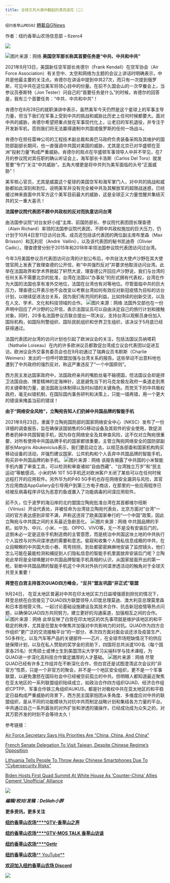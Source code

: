 ```yaml
---
title: 全球灭共大潮中翻起的漂亮浪花（二）
---
```

`纽约香草山MOS02` [轉載自GNews](https://gnews.org/zh-hans/1557140/)

作者：纽约香草山农场信息部 – 6zero4

![](https://assets.gnews.org/wp-content/uploads/2021/09/s2.jpg)




![](https://assets.gnews.org/wp-content/uploads/2021/09/31-1.png)图片来源：网络
**美国空军部长称其首要任务是“中共、中共和中共”**

2021年9月13日，美国新任空军部长肯德尔（Frank Kendall）在空军协会（Air Force Association）有关空中、太空和网络为主题的会议上讲话时明确表示，中共是他最主要的关注点。肯德尔在讲话中提到中共27次，而只有一次提到俄罗斯，可见中共在这位美军将领心目中的份量。在前不久国会山的一次早餐会上，当参议员泰斯特（Jon Tester）问自己的“首要任务是什么”的时候，肯德尔的回答是，我有三个首要任务：“中共、中共和中共”！

肯德尔在8月28日的就职演讲中表示，虽然美军今天仍然是这个星球上的军事主导力量，但当下我们在军事上受到中共的挑战和威胁比历史上任何时候都要大。面对中共的威胁，肯德尔希望把重点放在军事现代化上，让老旧的军机退役，并专注于开发新军机，否则我们将无法赢得遏制中共国或俄罗斯的任何一场战斗。

肯德尔在担任雷神公司的工程技术副总裁和奥巴马政府负责装备采购及其维护的国防部副部长期间，也一直强调中共国对美国的威胁，尤其是北京已对华盛顿在亚洲“投射力量”构成严重威胁。肯德尔的观点在华盛顿军事领导人中并不罕见，在7月的参议院对其任职的确认听证会上，海军部长卡洛斯（Carlos Del Toro）就发誓要“专门”关注“中共威胁”。五角大楼更是将中共列为美军面临的头号“正面威胁”！

美军核心官员，尤其是威震这个星球的美国空军和海军掌门人，对中共的挑战和威胁都如此深刻和到位，说明美军并没有完全被中共及其解放军的超限战迷惑，已经缓过神来直面中共军方这个美军目前最大的威胁，这是全球正义力量觉醒并集结灭共的又一重大喜讯！

**法国参议院代表团不顾中共政权的反对而执意访问台湾**

由法国参议院“对台友好小组”主席、前国防部长、参议院代表团团长理查德（Alain Richard）率领的法国参议院代表团，不顾中共政权施加的巨大压力，仍计划于10月4日至11日访问台湾。成员还包括该代表团的两位副主席布里森（Max Brisson）和瓦利尼（André  Vallini），以及该代表团的秘书凯迪奇（Olivier Cadic）。理查德曾分别于2015年和2018年率领法国参议院代表团访问过台湾。

今年3月美国参议员代表团访问台湾的计划公布后，中共驻法大使卢沙野在其大使馆官网上发表了致理查德的公开信，称“中共强烈反对”并要求他取消访问台湾。此举在法国政界和学术界掀起了轩然大波，理查德公开回应卢沙野说，我们与台湾的任何关系不需要北京的批准，台湾在法国以“办事处”的形式拥有代表权，台湾在作为大国的法国也享有准外交地位，法国在台湾也有对等地位。尽管面临中共的巨大压力，理查德公开表示他不会改变以考察台湾如何有效应对新冠疫情为目标的访台计划，以继续促进法台关系，因为我们有共同的利益，比如持续的创新交流，以及在人文、学术、文化和科技领域的合作。
![](https://assets.gnews.org/wp-content/uploads/2021/09/32-1.png)图片来源：网络
法国外交部也在一份声明中回应了卢沙野的公开信，表示法国议员可以自由决定自己的旅行计划和接触对象。同时，20多名法国参议员联合提出一项决议，支持台湾以观察员身份加入国际机构，如国际刑警组织、国际民航组织和世界卫生组织，该决议于5月底已经获得通过。

法国代表团对台湾的访问计划也引起了欧洲议会的关注，包括法国议员纳塔莉（Nathalie Loiseau）在内的许多欧洲议员都敦促台湾成立议会代表团以促进互访。欧洲议会外交事务委员会也在9月初通过了瑞典议员韦默斯（Charlie Weimers）发出的一份呼吁欧盟加强与台湾关系的报告。这些举动不出意料地也遭到了中共政府的强烈反对，称这严重违反了“一个中国原则”。

西方民主发达国家政府中，法国政府亲共的嘴脸丝毫不输德国，但法国议会却是捍卫法国自由、博爱精神的定海神针，这是避免当下的马克龙极左政府一条道走到黑的关键牵制力量，是法国政治体制得以及时纠错的关键角色。而党天下的中共极权政府，毫无纠错机制，在国际国内事务研判和决策上，只能一错再错，用一个更大的错误来掩盖当前的错误！

**由于“网络安全风险”，立陶宛告知人们扔掉中共国品牌的智能手机**

2021年9月23日，隶属于立陶宛国防部的国家网络安全中心（NKSC）发布了一份详细的调查报告，旨在确保该国销售的5G移动设备及其软件的安全使用，敦促消费者扔掉中共国智能手机，因为存在网络安全及其审查风险，这不仅对立陶宛很重要，对所有使用中共国品牌手机的国家都很重要。主管立陶宛网络安全的国防部副部长Margiris Abukevicius表示，我们要启动立法，以规范各部委和国家机构购买移动设备的活动，并强烈建议国家、公共机构和个人丢弃中共国品牌的智能手机，购买非中共国品牌的新手机。
![](https://assets.gnews.org/wp-content/uploads/2021/09/Picture1-14.png)图片来源：网络
该报告揭露了中共国的小米智能手机内置了审查工具，可以检测和审查诸如“自由西藏”、“台湾独立万岁”和“民主运动”等敏感词，小米的Mi 10T 5G手机还对欧洲客户关闭了某些可以在任何时候远程打开的应用软件。另外华为的P40 5G手机也存在网络安全漏洞与风险，其官方应用商店AppGallery会引导用户到第三方电子商店，在那里的一些应用程序已经被反病毒程序评估为恶意钓鱼或置入了功能病毒的间谍应用软件。

前不久，位于波罗的海沿岸的北约盟国立陶宛批准台湾在其首都维尔纽斯（Vilnius）开设代表处，并被任命为台湾驻立陶宛代表处，北京方面对“台湾”一词的官方表达感到非常不满，声称这违背了欧美国家奉行的“一个中国”政策，因此立陶宛与中共国之间的关系最近急剧恶化。
![](https://assets.gnews.org/wp-content/uploads/2021/09/34-1.png)图片来源：网络
中共国品牌的手机，如华为、中兴、小米、一加、OPPO、VIVO等，无一不是没有安装后门的，这倒未必一定是这些手机制造商的主管意愿，而是统治中共国这块土地的中共执行个人监控与对外间谍渗透的需要和意志。偷窥和收集个人隐私信息成瘾的中共，在众目睽睽的中共国大街小巷、弯弯拐拐，到处都密密麻麻地安装了监控镜头，他们怎么可能在最能检测和捕捉到人们隐私信息的智能手机里面放弃安装后门呢？立陶宛此举将是全球唤醒对中共国品牌智能手机真相的认识，从国家层面开出的第一枪，斩断中共国品牌的智能手机这个中共对外执行间谍渗透活动的触角对于全球灭共至关重要！

**拜登在白宫主持首次****QUAD****四方峰会，“反共”盟友巩固“非正式”联盟**

9月24日， 在亚太地区普遍对中共在印太地区实力日益增强感到担忧的情况下，拜登总统在白宫接见了QUAD四方联盟领导人印度总理莫迪、澳大利亚总理莫里森和日本首相菅义伟，一起讨论基础设施建设及其技术合作、抗击新冠疫情等热点问题，以确保QUAD四方共同努力，建立更好的沟通渠道，加强相互之间的合作。
![](https://assets.gnews.org/wp-content/uploads/2021/09/35.png)图片来源：网络
此举反映了白宫在印太地区的优先事项就是维护该地区的和平稳定的秩序，尤其是在盟友中聚焦并加强对中共影响力的对抗。QUAD作为四方合作组织“更广泛的交流接触平台”的一部分，本次四方面对面会谈还涉及疫苗生产、5G多样化，以及汽车等产品的关键部件——芯片，在全球市场短缺情况下的供应链保障计划，以及在私人赞助的奖学金的资助下，四国将总共派遣100名（每个国家各25名）优秀硕士或博士生到美国顶尖大学学习尖端科学与技术课程，为QUAD进一步深化高科技合作奠定雄厚的人才基础。
![](https://assets.gnews.org/wp-content/uploads/2021/09/36-1.png)图片来源：网络
尽管QUAD已经有许多工作组并在不断深化合作，但白宫还是试图澄清这次会议的“非官方”性质，只是一个非官方的聚会，并不是一个地区安全组织，更不是一个军事联盟，以避免激怒在国际社会中已经被空前孤立的中共。但明眼人都知道最近聚焦在亚太地区的一系列联盟组织陆续成立，如政治合作四方组织QUAD、经济合作组织CPTPP、军事合作铁三角组织AUKUS，都是针对极权中共在亚太地区的和平稳定日益构成严重威胁的背景下，西方民主国家抱团从多角度、多维度应对中共的联盟组织，是从不同的功能模块为对抗中共而制定战略计划和集结各方力量的平台。中共通过自己一系列嚣张的对外扩张和渗透的骚操作，已经成功成为众矢之的，对其万箭齐发的时刻不会等待太久！

参考链接：

[Air Force Secretary Says His Priorities Are “China, China, And China”](https://www.zerohedge.com/geopolitical/air-force-secretary-says-his-priorities-are-china-china-and-china)

[French Senate Delegation To Visit Taiwan, Despite Chinese Regime’s Opposition](https://www.zerohedge.com/geopolitical/french-senate-delegation-visit-taiwan-despite-chinese-regimes-opposition)

[Lithuania Tells People To Throw Away Chinese Smartphones Due To “Cybersecurity Risks”](https://www.zerohedge.com/geopolitical/lithuania-tells-people-throw-away-chinese-smartphones-due-cybersecurity-risks)

[Biden Hosts First Quad Summit At White House As ‘Counter-China’ Allies Cement ‘Unofficial’ Alliance](https://www.zerohedge.com/political/biden-hosts-first-quad-summit-white-house-counter-china-allies-cement-unofficial-alliance)

![](https://assets.gnews.org/wp-content/uploads/2021/09/calendar_sep-2.jpg)

***编辑/校对/发稿：Delilah小胖***

**更多资讯，更多关注**

[**纽约香草山农场****GTV-香草山之声**](https://gtv.org/user/5ffbdcd7f579a75e0bd123e6)

[**纽约香草山农场****GTV-MOS TALK 香草山访谈**](https://gtv.org/user/5e9dcdd50dbf207957d89bcd)

[**纽约香草山农场****Gettr**](https://www.gettr.com/user/himalaya_mos)

[**纽约香草山农场**** YouTube**](https://www.youtube.com/channel/UCSLHrqs6Pil7V-_jOuZVVgg)

[**欢迎加入纽约香草山农场 Discord**](https://discord.gg/ChqXAHd)

![](https://assets.gnews.org/wp-content/uploads/2021/09/s2.jpg)
